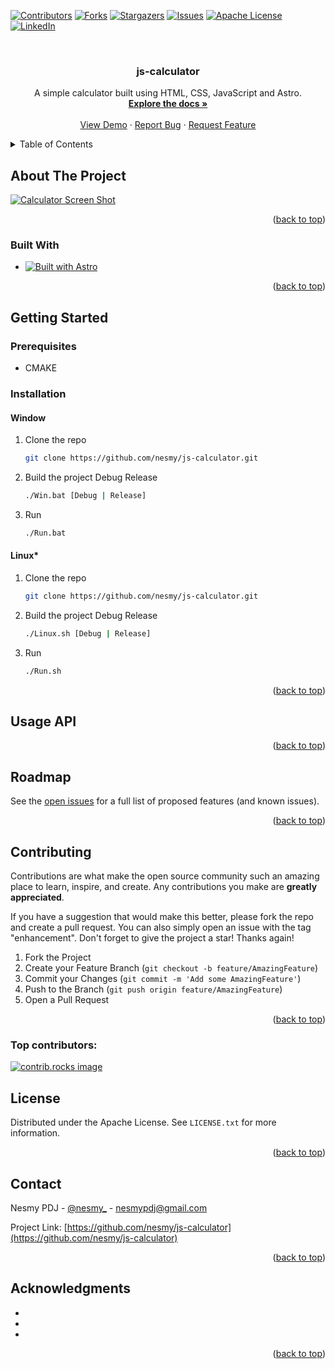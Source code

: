<!-- Improved compatibility of back to top link: See: https://github.com/othneildrew/Best-README-Template/pull/73 -->
<a id="readme-top"></a>
<!--
*** Thanks for checking out the Best-README-Template. If you have a suggestion
*** that would make this better, please fork the repo and create a pull request
*** or simply open an issue with the tag "enhancement".
*** Don't forget to give the project a star!
*** Thanks again! Now go create something AMAZING! :D
-->



<!-- PROJECT SHIELDS -->
<!--
*** I'm using markdown "reference style" links for readability.
*** Reference links are enclosed in brackets [ ] instead of parentheses ( ).
*** See the bottom of this document for the declaration of the reference variables
*** for contributors-url, forks-url, etc. This is an optional, concise syntax you may use.
*** https://www.markdownguide.org/basic-syntax/#reference-style-links
-->
[![Contributors][contributors-shield]][contributors-url]
[![Forks][forks-shield]][forks-url]
[![Stargazers][stars-shield]][stars-url]
[![Issues][issues-shield]][issues-url]
[![Apache License][license-shield]][license-url]
[![LinkedIn][linkedin-shield]][linkedin-url]



<!-- PROJECT LOGO -->
<br />
<div align="center">
  <!--<a href="https://github.com/nesmy/js-calculator">
    <img src="images/logo.png" alt="Logo" width="80" height="80">
  </a>-->

<h3 align="center">js-calculator</h3>

  <p align="center">
    A simple calculator built using HTML, CSS, JavaScript and Astro.
    <br />
    <a href="https://github.com/nesmy/js-calculator"><strong>Explore the docs »</strong></a>
    <br />
    <br />
    <a href="https://github.com/nesmy/js-calculator">View Demo</a>
    &middot;
    <a href="https://github.com/nesmy/js-calculator/issues/new?labels=bug&template=bug-report---.md">Report Bug</a>
    &middot;
    <a href="https://github.com/nesmy/js-calculator/issues/new?labels=enhancement&template=feature-request---.md">Request Feature</a>
  </p>
</div>



<!-- TABLE OF CONTENTS -->
<details>
  <summary>Table of Contents</summary>
  <ol>
    <li>
      <a href="#about-the-project">About The Project</a>
      <ul>
        <li><a href="#built-with">Built With</a></li>
      </ul>
    </li>
    <li>
      <a href="#getting-started">Getting Started</a>
      <ul>
        <li><a href="#prerequisites">Prerequisites</a></li>
        <li><a href="#installation">Installation</a></li>
      </ul>
    </li>
    <li><a href="#usage-api">Usage API</a></li>
    <li><a href="#roadmap">Roadmap</a></li>
    <li><a href="#contributing">Contributing</a></li>
    <li><a href="#license">License</a></li>
    <li><a href="#contact">Contact</a></li>
    <li><a href="#acknowledgments">Acknowledgments</a></li>
  </ol>
</details>



<!-- ABOUT THE PROJECT -->
## About The Project

[![Calculator Screen Shot][product-screenshot]](images/cal.png)

<!-- Here's a blank template to get started. To avoid retyping too much info, do a search and replace with your text editor for the following: `project_description` -->

<p align="right">(<a href="#readme-top">back to top</a>)</p>



### Built With

<!--* [![C++][C++]][C++-url]-->
* [![Built with Astro](https://astro.badg.es/v2/built-with-astro/medium.svg)](https://astro.build)
<!-- * [![React][React.js]][React-url]
* [![Vue][Vue.js]][Vue-url]
* [![Angular][Angular.io]][Angular-url]
* [![Svelte][Svelte.dev]][Svelte-url]
* [![Laravel][Laravel.com]][Laravel-url]
* [![Bootstrap][Bootstrap.com]][Bootstrap-url]
* [![JQuery][JQuery.com]][JQuery-url] -->

<p align="right">(<a href="#readme-top">back to top</a>)</p>



<!-- GETTING STARTED -->
## Getting Started

<!-- This is an example of how you may give instructions on setting up your project locally.
To get a local copy up and running follow these simple example steps. -->

### Prerequisites

<!-- This is an example of how to list things you need to use the software and how to install them.
* npm
  ```sh
  npm install npm@latest -g
  ``` -->
* CMAKE

### Installation

<!-- 1. Get a free API Key at [https://example.com](https://example.com) -->
#### Window

1. Clone the repo
   ```sh
   git clone https://github.com/nesmy/js-calculator.git
   ```
2. Build the project Debug Release
   ```sh
   ./Win.bat [Debug | Release]
   ```
3. Run
   ```sh
   ./Run.bat
   ```

#### Linux*

1. Clone the repo
   ```sh
   git clone https://github.com/nesmy/js-calculator.git
   ```
2. Build the project Debug Release
   ```sh
   ./Linux.sh [Debug | Release]
   ```
3. Run
   ```sh
   ./Run.sh
   ```


<p align="right">(<a href="#readme-top">back to top</a>)</p>



<!-- USAGE EXAMPLES -->
## Usage API

<!-- Use this space to show useful examples of how a project can be used. Additional screenshots, code examples and demos work well in this space. You may also link to more resources.

_For more examples, please refer to the [Documentation](https://example.com)_ -->

<p align="right">(<a href="#readme-top">back to top</a>)</p>



<!-- ROADMAP -->
## Roadmap

<!-- - [ ] Feature 1
- [ ] Feature 2
- [ ] Feature 3
    - [ ] Nested Feature -->

See the [open issues](https://github.com/nesmy/js-calculator/issues) for a full list of proposed features (and known issues).

<p align="right">(<a href="#readme-top">back to top</a>)</p>



<!-- CONTRIBUTING -->
## Contributing

Contributions are what make the open source community such an amazing place to learn, inspire, and create. Any contributions you make are **greatly appreciated**.

If you have a suggestion that would make this better, please fork the repo and create a pull request. You can also simply open an issue with the tag "enhancement".
Don't forget to give the project a star! Thanks again!

1. Fork the Project
2. Create your Feature Branch (`git checkout -b feature/AmazingFeature`)
3. Commit your Changes (`git commit -m 'Add some AmazingFeature'`)
4. Push to the Branch (`git push origin feature/AmazingFeature`)
5. Open a Pull Request

<p align="right">(<a href="#readme-top">back to top</a>)</p>

### Top contributors:

<a href="https://github.com/nesmy/js-calculator/graphs/contributors">
  <img src="https://contrib.rocks/image?repo=nesmy/js-calculator" alt="contrib.rocks image" />
</a>



<!-- LICENSE -->
## License

Distributed under the Apache License. See `LICENSE.txt` for more information.

<p align="right">(<a href="#readme-top">back to top</a>)</p>



<!-- CONTACT -->
## Contact

Nesmy PDJ - [@nesmy_](https://twitter.com/nesmy_) - nesmypdj@gmail.com

Project Link: [https://github.com/nesmy/js-calculator](https://github.com/nesmy/js-calculator)

<p align="right">(<a href="#readme-top">back to top</a>)</p>



<!-- ACKNOWLEDGMENTS -->
## Acknowledgments

* []()
* []()
* []()

<p align="right">(<a href="#readme-top">back to top</a>)</p>



<!-- MARKDOWN LINKS & IMAGES -->
<!-- https://www.markdownguide.org/basic-syntax/#reference-style-links -->
[contributors-shield]: https://img.shields.io/github/contributors/Genesis-Grid-Lab/urban-engine.svg?style=for-the-badge
[contributors-url]: https://github.com/Genesis-Grid-Lab/urban-engine/graphs/contributors
[forks-shield]: https://img.shields.io/github/forks/Genesis-Grid-Lab/urban-engine.svg?style=for-the-badge
[forks-url]: https://github.com/Genesis-Grid-Lab/urban-engine/network/members
[stars-shield]: https://img.shields.io/github/stars/Genesis-Grid-Lab/urban-engine.svg?style=for-the-badge
[stars-url]: https://github.com/Genesis-Grid-Lab/urban-engine/stargazers
[issues-shield]: https://img.shields.io/github/issues/Genesis-Grid-Lab/urban-engine.svg?style=for-the-badge
[issues-url]: https://github.com/Genesis-Grid-Lab/urban-engine/issues
[license-shield]: https://img.shields.io/github/license/Genesis-Grid-Lab/urban-engine.svg?style=for-the-badge
[license-url]: https://github.com/Genesis-Grid-Lab/urban-engine/blob/master/LICENSE.txt
[linkedin-shield]: https://img.shields.io/badge/-LinkedIn-black.svg?style=for-the-badge&logo=linkedin&colorB=555
[linkedin-url]: https://linkedin.com/in/nesmy-point-du-jour-22b6a31b6
[product-screenshot]: images/screenshot.png
[Next.js]: https://img.shields.io/badge/next.js-000000?style=for-the-badge&logo=nextdotjs&logoColor=white
[C++]: https://img.shields.io/badge/-C++-blue?logo=cplusplus
[C++-url]: https://cplusplus.com/
[Next-url]: https://nextjs.org/
[React.js]: https://img.shields.io/badge/React-20232A?style=for-the-badge&logo=react&logoColor=61DAFB
[React-url]: https://reactjs.org/
[Vue.js]: https://img.shields.io/badge/Vue.js-35495E?style=for-the-badge&logo=vuedotjs&logoColor=4FC08D
[Vue-url]: https://vuejs.org/
[Angular.io]: https://img.shields.io/badge/Angular-DD0031?style=for-the-badge&logo=angular&logoColor=white
[Angular-url]: https://angular.io/
[Svelte.dev]: https://img.shields.io/badge/Svelte-4A4A55?style=for-the-badge&logo=svelte&logoColor=FF3E00
[Svelte-url]: https://svelte.dev/
[Laravel.com]: https://img.shields.io/badge/Laravel-FF2D20?style=for-the-badge&logo=laravel&logoColor=white
[Laravel-url]: https://laravel.com
[Bootstrap.com]: https://img.shields.io/badge/Bootstrap-563D7C?style=for-the-badge&logo=bootstrap&logoColor=white
[Bootstrap-url]: https://getbootstrap.com
[JQuery.com]: https://img.shields.io/badge/jQuery-0769AD?style=for-the-badge&logo=jquery&logoColor=white
[JQuery-url]: https://jquery.com 

